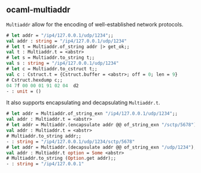 ocaml-multiaddr
---------------

`Multiaddr` allow for the encoding of well-established network protocols.

```ocaml
# let addr = "/ip4/127.0.0.1/udp/1234";;
val addr : string = "/ip4/127.0.0.1/udp/1234"
# let t = Multiaddr.of_string addr |> get_ok;;
val t : Multiaddr.t = <abstr>
# let s = Multiaddr.to_string t;;
val s : string = "/ip4/127.0.0.1/udp/1234"
# let c = Multiaddr.to_cstruct t;;
val c : Cstruct.t = {Cstruct.buffer = <abstr>; off = 0; len = 9}
# Cstruct.hexdump c;;
04 7f 00 00 01 91 02 04  d2
- : unit = ()
```

It also supports encapsulating and decapsulating `Multiaddr.t`.

```ocaml
# let addr = Multiaddr.of_string_exn "/ip4/127.0.0.1/udp/1234";;
val addr : Multiaddr.t = <abstr>
# let addr = Multiaddr.(encapsulate addr @@ of_string_exn "/sctp/5678");;
val addr : Multiaddr.t = <abstr>
# Multiaddr.to_string addr;;
- : string = "/ip4/127.0.0.1/udp/1234/sctp/5678"
# let addr = Multiaddr.(decapsulate addr @@ of_string_exn "/udp/1234");;
val addr : Multiaddr.t option = Some <abstr>
# Multiaddr.to_string (Option.get addr);;
- : string = "/ip4/127.0.0.1"
```